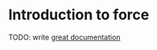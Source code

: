 # Introduction to force

TODO: write [great documentation](http://jacobian.org/writing/what-to-write/)
